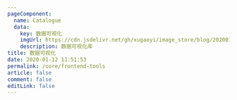 ```yaml
---
pageComponent: 
  name: Catalogue
  data: 
    key: 数据可视化
    imgUrl: https://cdn.jsdelivr.net/gh/xugaoyi/image_store/blog/20200112120340.png
    description: 数据可视化库
title: 数据可视化
date: 2020-01-12 11:51:53
permalink: /core/frontend-tools
article: false
comment: false
editLink: false
---
```

